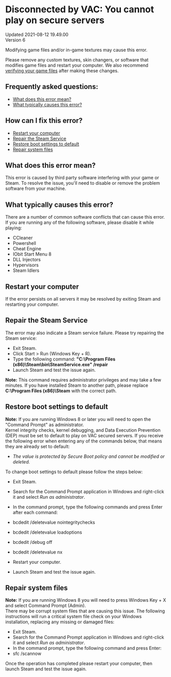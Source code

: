 # Disconnected by VAC: You cannot play on secure servers
Updated 2021-08-12 19.49.00  
Version 6  

Modifying game files and/or in-game textures may cause this error.  
  
Please remove any custom textures, skin changers, or software that modifies game files and restart your computer. We also recommend [ verifying your game files](https://help.steampowered.com/en/faqs/view/0C48-FCBD-DA71-93EB) after making these changes.    
## Frequently asked questions:
  

* [What does this error mean?](#explanation)
* [What typically causes this error?](#software)

    
## How can I fix this error?
  

* [Restart your computer](#restart)
* [Repair the Steam Service](#repair)
* [Restore boot settings to default](#default)
* [Repair system files](#files)

  
## What does this error mean?
  
This error is caused by third party software interfering with your game or Steam. To resolve the issue, you'll need to disable or remove the problem software from your machine.  
  
## What typically causes this error?
  
There are a number of common software conflicts that can cause this error. If you are running any of the following software, please disable it while playing:  

* CCleaner
* Powershell
* Cheat Engine
* IObit Start Menu 8
* DLL Injectors
* Hypervisors
* Steam Idlers

  
## Restart your computer
  
If the error persists on all servers it may be resolved by exiting Steam and restarting your computer.  
## Repair the Steam Service
The error may also indicate a Steam service failure. Please try repairing the Steam service:  

* Exit Steam.
* Click Start > Run (Windows Key + R).
* Type the following command: **"C:\Program Files (x86)\Steam\bin\SteamService.exe" /repair**
* Launch Steam and test the issue again.

**Note:** This command requires administrator privileges and may take a few minutes. If you have installed Steam to another path, please replace **C:\Program Files (x86)\Steam** with the correct path.  
## Restore boot settings to default
**Note:** If you are running Windows 8 or later you will need to open the "Command Prompt" as administrator.    
Kernel integrity checks, kernel debugging, and Data Execution Prevention (DEP) must be set to default to play on VAC secured servers. If you receive the following error when entering any of the commands below, that means they are already set to default:  

* *The value is protected by Secure Boot policy and cannot be modified or deleted.*

To change boot settings to default please follow the steps below:  

* Exit Steam.
* Search for the Command Prompt application in Windows and right-click it and select *Run as administrator*.
* In the command prompt, type the following commands and press Enter after each command:  

* bcdedit /deletevalue nointegritychecks
* bcdedit /deletevalue loadoptions
* bcdedit /debug off
* bcdedit /deletevalue nx
* Restart your computer.
* Launch Steam and test the issue again.

      
## Repair system files
**Note:** If you are running Windows 8 you will need to press Windows Key + X and select Command Prompt (Admin).  
There may be corrupt system files that are causing this issue. The following instructions will run a critical system file check on your Windows installation, replacing any missing or damaged files:  

* Exit Steam.
* Search for the Command Prompt application in Windows and right-click it and select *Run as administrator*.
* In the command prompt, type the following command and press Enter:
* sfc /scannow

Once the operation has completed please restart your computer, then launch Steam and test the issue again.